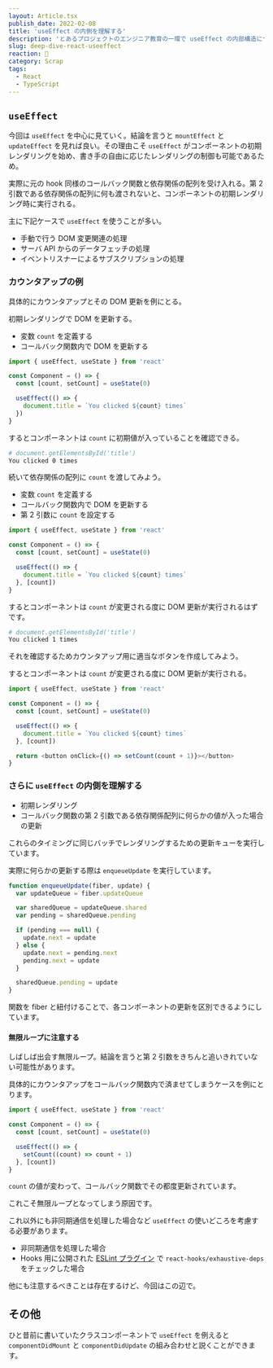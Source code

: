 ```yaml
---
layout: Article.tsx
publish_date: 2022-02-08
title: 'useEffect の内側を理解する'
description: 'とあるプロジェクトのエンジニア教育の一環で useEffect の内部構造について解説する機会があってこの度、言語化いたしました。'
slug: deep-dive-react-useeffect
reaction: 🍊
category: Scrap
tags:
  - React
  - TypeScript
---
```


## `useEffect`

今回は `useEffect` を中心に見ていく。結論を言うと `mountEffect` と `updateEffect` を見れば良い。その理由こそ `useEffect` がコンポーネントの初期レンダリングを始め、書き手の自由に応じたレンダリングの制御も可能であるため。

実際に元の hook 同様のコールバック関数と依存関係の配列を受け入れる。第 2 引数である依存関係の配列に何も渡されないと、コンポーネントの初期レンダリング時に実行される。

主に下記ケースで `useEffect` を使うことが多い。

- 手動で行う DOM 変更関連の処理
- サーバ API からのデータフェッチの処理
- イベントリスナーによるサブスクリプションの処理

### カウンタアップの例

具体的にカウンタアップとその DOM 更新を例にとる。

初期レンダリングで DOM を更新する。

- 変数 `count` を定義する
- コールバック関数内で DOM を更新する

```js
import { useEffect, useState } from 'react'

const Component = () => {
  const [count, setCount] = useState(0)

  useEffect(() => {
    document.title = `You clicked ${count} times`
  })
}
```

するとコンポーネントは `count` に初期値が入っていることを確認できる。

```bash
# document.getElementsById('title')
You clicked 0 times
```

続いて依存関係の配列に `count` を渡してみよう。

- 変数 `count` を定義する
- コールバック関数内で DOM を更新する
- 第 2 引数に `count` を設定する

```js
import { useEffect, useState } from 'react'

const Component = () => {
  const [count, setCount] = useState(0)

  useEffect(() => {
    document.title = `You clicked ${count} times`
  }, [count])
}
```

するとコンポーネントは `count` が変更される度に DOM 更新が実行されるはずです。

```bash
# document.getElementsById('title')
You clicked 1 times
```

それを確認するためカウンタアップ用に適当なボタンを作成してみよう。

するとコンポーネントは `count` が変更される度に DOM 更新が実行される。

```js
import { useEffect, useState } from 'react'

const Component = () => {
  const [count, setCount] = useState(0)

  useEffect(() => {
    document.title = `You clicked ${count} times`
  }, [count])

  return <button onClick={() => setCount(count + 1)}></button>
}
```

### さらに `useEffect` の内側を理解する

- 初期レンダリング
- コールバック関数の第 2 引数である依存関係配列に何らかの値が入った場合の更新

これらのタイミングに同じバッチでレンダリングするための更新キューを実行しています。

実際に何らかの更新する際は `enqueueUpdate` を実行しています。

```js
function enqueueUpdate(fiber, update) {
  var updateQueue = fiber.updateQueue

  var sharedQueue = updateQueue.shared
  var pending = sharedQueue.pending

  if (pending === null) {
    update.next = update
  } else {
    update.next = pending.next
    pending.next = update
  }

  sharedQueue.pending = update
}
```

関数を fiber と紐付けることで、各コンポーネントの更新を区別できるようにしています。

#### 無限ループに注意する

しばしば出会す無限ループ。結論を言うと第 2 引数をきちんと追いきれていない可能性があります。

具体的にカウンタアップをコールバック関数内で済ませてしまうケースを例にとります。

```js
import { useEffect, useState } from 'react'

const Component = () => {
  const [count, setCount] = useState(0)

  useEffect(() => {
    setCount((count) => count + 1)
  }, [count])
}
```

`count` の値が変わって、コールバック関数でその都度更新されています。

これこそ無限ループとなってしまう原因です。

これ以外にも非同期通信を処理した場合など `useEffect` の使いどころを考慮する必要があります。

- 非同期通信を処理した場合
- Hooks 用に公開された [ESLint プラグイン](https://github.com/facebook/react/tree/main/packages/eslint-plugin-react-hooks) で `react-hooks/exhaustive-deps` をチェックした場合

他にも注意するべきことは存在するけど、今回はこの辺で。

## その他

ひと昔前に書いていたクラスコンポーネントで `useEffect` を例えると `componentDidMount` と `componentDidUpdate` の組み合わせと説くことができます。
